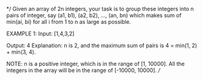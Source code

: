 */
Given an array of 2n integers,
your task is to group these integers into n pairs of integer,
say (a1, b1), (a2, b2), ..., (an, bn) which makes sum of min(ai, bi)
for all i from 1 to n as large as possible.


EXAMPLE 1:
Input: [1,4,3,2]

Output: 4
Explanation: n is 2, and the maximum sum of pairs is 4 = min(1, 2) + min(3, 4).

NOTE:
n is a positive integer, which is in the range of [1, 10000].
All the integers in the array will be in the range of [-10000, 10000].
*/*
